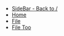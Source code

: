 - [SideBar - Back to /](./)
- [Home](file_but_folder/)
- [File](file_but_folder/file.md)
- [File Too](file_but_folder/file_too.md)